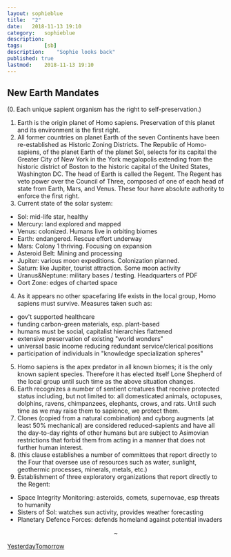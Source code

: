 ```yaml
---
layout: sophieblue
title: 	"2"
date:	2018-11-13 19:10
category:	sophieblue
description: 
tags:		[sb] 
description: 	"Sophie looks back"
published: true
lastmod:	2018-11-13 19:10
---
```


## New Earth Mandates

(0. Each unique sapient organism has the right to self-preservation.)
1. Earth is the origin planet of Homo sapiens. Preservation of this planet and its environment is the first right.
2. All former countries on planet Earth of the seven Continents have been re-established as Historic Zoning Districts. The Republic of Homo-sapiens, of the planet Earth of the planet Sol, selects for its capital the Greater City of New York in the York megalopolis extending from the historic district of Boston to the historic capital of the United States, Washington DC. The head of Earth is called the Regent. The Regent has veto power over the Council of Three, composed of one of each head of state from Earth, Mars, and Venus. These four have absolute authority to enforce the first right.
3. Current state of the solar system:
  - Sol: mid-life star, healthy
  - Mercury: land explored and mapped
  - Venus: colonized. Humans live in orbiting biomes
  - Earth: endangered. Rescue effort underway
  - Mars: Colony 1 thriving. Focusing on expansion
  - Asteroid Belt: Mining and processing
  - Jupiter: various moon expeditions. Colonization planned.
  - Saturn: like Jupiter, tourist attraction. Some moon activity
  - Uranus&Neptune: military bases / testing. Headquarters of PDF
  - Oort Zone: edges of charted space
4. As it appears no other spacefaring life exists in the local group, Homo sapiens must survive. Measures taken such as:
  - gov't supported healthcare
  - funding carbon-green materials, esp. plant-based
  - humans must be social, capitalist hierarchies flattened
  - extensive preservation of existing "world wonders"
  - universal basic income reducing redundant service/clerical positions
  - participation of individuals in "knowledge specialization spheres"
5. Homo sapiens is the apex predator in all known biomes; it is the only known sapient species. Therefore it has elected itself Lone Shepherd of the local group until such time as the above situation changes.
6. Earth recognizes a number of sentient creatures that receive protected status including, but not limited to: all domesticated animals, octopuses, dolphins, ravens, chimpanzees, elephants, crows, and rats. Until such time as we may raise them to sapience, we protect them.
7. Clones (copied from a natural combination) and cyborg augments (at least 50% mechanical) are considered reduced-sapients and have all the day-to-day rights of other humans but are subject to Asimovian restrictions that forbid them from acting in a manner that does not further human interest.
8. (this clause establishes a number of committees that report directly to the Four that oversee use of resources such as water, sunlight, geothermic processes, minerals, metals, etc.)
9. Establishment of three exploratory organizations that report directly to the Regent:
  - Space Integrity Monitoring: asteroids, comets, supernovae, esp threats to humanity
  - Sisters of Sol: watches sun activity, provides weather forecasting
  - Planetary Defence Forces: defends homeland against potential invaders 

<center>~</center>

<span class="sb-nav-prev"><a href="{{ '1' | prepend: site.baseurl }}">Yesterday</a></span><span class="sb-nav-next"><a href="{{ '3' | prepend: site.baseurl }}">Tomorrow</a></span>
